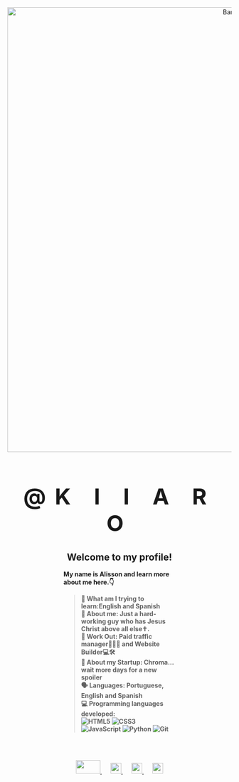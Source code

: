 <div align="center">
  <img src="https://pm1.narvii.com/6523/5e6b1beaa0bff18bf1fac39ba7052ffdb20ba8b9_hq.jpg" alt="Banner" width="1000">
   <h1 style="font-size: 50px; font-weight: 900; text-transform: uppercase; letter-spacing: 20px;"><strong>@k i i a r o<strong></h1>
</div>

<div style="width: 50%; margin: 0 auto; text-align: left;">
  <h2 style="text-align: center;">Welcome to my profile!</h2>
  <p><strong>My name is Alisson and learn more about me here.👇</strong></p>
  
  <blockquote>
   <strong> 📖 What am I trying to learn:</strong>English and Spanish  <br>
   <strong> 💬 About me:</strong> Just a hard-working guy who has Jesus Christ above all else✝️.  <br>
   <strong> 💼 Work Out:</strong> Paid traffic manager🧠🧑‍💼 and Website Builder💻🛠️  <br>
   <strong> 🚀 About my Startup:</strong> Chroma... wait more days for a new spoiler  <br>
   <strong> 🗣️ Languages:</strong> Portuguese, English and Spanish  <br>
   <strong> 💻 Programming languages developed:</strong>
    <div> 
      <img src="https://img.shields.io/badge/HTML5-E34F26?style=flat-square&logo=html5&logoColor=white" alt="HTML5"> 
      <img src="https://img.shields.io/badge/CSS3-1572B6?style=flat-square&logo=css3&logoColor=white" alt="CSS3"> 
      <img src="https://img.shields.io/badge/JavaScript-F7DF1E?style=flat-square&logo=javascript&logoColor=black" alt="JavaScript"> 
      <img src="https://img.shields.io/badge/Python-3776AB?style=flat-square&logo=python&logoColor=white" alt="Python"> 
      <img src="https://img.shields.io/badge/Git-F05032?style=flat-square&logo=git&logoColor=white" alt="Git"> 
    </div>
  </blockquote>
</div>

<br><br>

<div align="center">

  <a href="https://linktr.ee/kiarofv" alt="Linktree">
    <img src="https://th.bing.com/th/id/R.4399f915a33c18a0504c617c7ef8764d?rik=jsJEjGogIugEFA&pid=ImgRaw&r=0" width="55" height="30" />
  </a> &nbsp;&nbsp;&nbsp;&nbsp;&nbsp;

  <a href="https://www.instagram.com/kiiaaroo" alt="Instagram">
    <img src="https://logoyab.com/wp-content/uploads/2023/12/%D9%84%D9%88%DA%AF%D9%88-%D8%A7%DB%8C%D9%86%D8%B3%D8%AA%D8%A7%DA%AF%D8%B1%D8%A7%D9%85-1030x1030.png" width="24" height="24" />
  </a> &nbsp;&nbsp;&nbsp;&nbsp;&nbsp;

  <a href="https://www.youtube.com/@kiarofv" alt="Youtube">
    <img src="https://static.vecteezy.com/system/resources/previews/024/983/592/original/youtube-logo-transparent-free-png.png" width="24" height="24" />
  </a> &nbsp;&nbsp;&nbsp;&nbsp;&nbsp;

  <a href="https://x.com/GodAlissonX" alt="X">
    <img src="https://img.freepik.com/premium-vector/x-new-logo_628407-1898.jpg" width="24" height="24" />
  </a>

</div>

